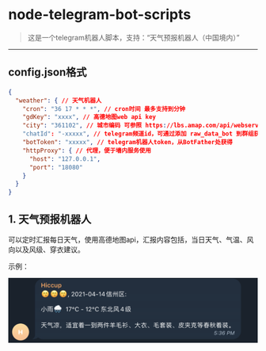 # node-telegram-bot-scripts

> 这是一个telegram机器人脚本，支持：“天气预报机器人（中国境内）”

---
## config.json格式

``` json
{
  "weather": { // 天气机器人
    "cron": "36 17 * * *", // cron时间 最多支持到分钟
    "gdKey": "xxxx", // 高德地图web api key
    "city": "361102", // 城市编码 可参照 https://lbs.amap.com/api/webservice/download
    "chatId": "-xxxxx", // telegram频道id，可通过添加 raw_data_bot 到群组获得
    "botToken": "xxxxx", // telegram机器人token，从BotFather处获得
    "httpProxy": { // 代理，便于墙内服务使用
      "host": "127.0.0.1",
      "port": "18080"
    }
  }
}
```
## 1. 天气预报机器人

可以定时汇报每日天气，使用高德地图api，汇报内容包括，当日天气、气温、风向以及风级、穿衣建议。

示例：   

![示例图片](https://raw.githubusercontent.com/Ash-sc/node-telegram-bot-scripts/main/weather-bot.png)

